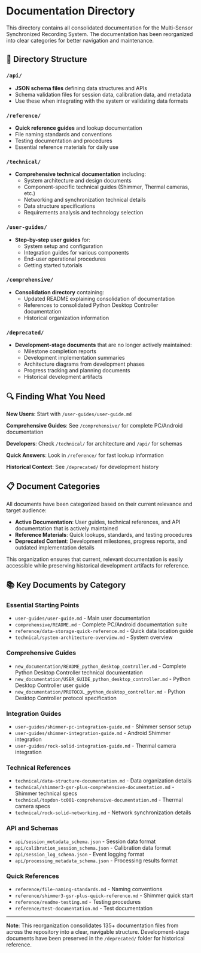 # Documentation Directory

This directory contains all consolidated documentation for the Multi-Sensor Synchronized Recording System. The documentation has been reorganized into clear categories for better navigation and maintenance.

## 📁 Directory Structure

### `/api/`
- **JSON schema files** defining data structures and APIs
- Schema validation files for session data, calibration data, and metadata
- Use these when integrating with the system or validating data formats

### `/reference/`
- **Quick reference guides** and lookup documentation
- File naming standards and conventions
- Testing documentation and procedures
- Essential reference materials for daily use

### `/technical/`
- **Comprehensive technical documentation** including:
  - System architecture and design documents
  - Component-specific technical guides (Shimmer, Thermal cameras, etc.)
  - Networking and synchronization technical details
  - Data structure specifications
  - Requirements analysis and technology selection

### `/user-guides/`
- **Step-by-step user guides** for:
  - System setup and configuration
  - Integration guides for various components
  - End-user operational procedures
  - Getting started tutorials

### `/comprehensive/`
- **Consolidation directory** containing:
  - Updated README explaining consolidation of documentation
  - References to consolidated Python Desktop Controller documentation
  - Historical organization information

### `/deprecated/`
- **Development-stage documents** that are no longer actively maintained:
  - Milestone completion reports
  - Development implementation summaries  
  - Architecture diagrams from development phases
  - Progress tracking and planning documents
  - Historical development artifacts

## 🔍 Finding What You Need

**New Users**: Start with `/user-guides/user-guide.md`

**Comprehensive Guides**: See `/comprehensive/` for complete PC/Android documentation

**Developers**: Check `/technical/` for architecture and `/api/` for schemas

**Quick Answers**: Look in `/reference/` for fast lookup information

**Historical Context**: See `/deprecated/` for development history

## 📋 Document Categories

All documents have been categorized based on their current relevance and target audience:

- **Active Documentation**: User guides, technical references, and API documentation that is actively maintained
- **Reference Materials**: Quick lookups, standards, and testing procedures
- **Deprecated Content**: Development milestones, progress reports, and outdated implementation details

This organization ensures that current, relevant documentation is easily accessible while preserving historical development artifacts for reference.

## 📚 Key Documents by Category

### Essential Starting Points
- `user-guides/user-guide.md` - Main user documentation
- `comprehensive/README.md` - Complete PC/Android documentation suite
- `reference/data-storage-quick-reference.md` - Quick data location guide
- `technical/system-architecture-overview.md` - System overview

### Comprehensive Guides
- `new_documentation/README_python_desktop_controller.md` - Complete Python Desktop Controller technical documentation
- `new_documentation/USER_GUIDE_python_desktop_controller.md` - Python Desktop Controller user guide
- `new_documentation/PROTOCOL_python_desktop_controller.md` - Python Desktop Controller protocol specification

### Integration Guides
- `user-guides/shimmer-pc-integration-guide.md` - Shimmer sensor setup
- `user-guides/shimmer-integration-guide.md` - Android Shimmer integration
- `user-guides/rock-solid-integration-guide.md` - Thermal camera integration

### Technical References
- `technical/data-structure-documentation.md` - Data organization details
- `technical/shimmer3-gsr-plus-comprehensive-documentation.md` - Shimmer technical specs
- `technical/topdon-tc001-comprehensive-documentation.md` - Thermal camera specs
- `technical/rock-solid-networking.md` - Network synchronization details

### API and Schemas
- `api/session_metadata_schema.json` - Session data format
- `api/calibration_session_schema.json` - Calibration data format
- `api/session_log_schema.json` - Event logging format
- `api/processing_metadata_schema.json` - Processing results format

### Quick References
- `reference/file-naming-standards.md` - Naming conventions
- `reference/shimmer3-gsr-plus-quick-reference.md` - Shimmer quick start
- `reference/readme-testing.md` - Testing procedures
- `reference/test-documentation.md` - Test documentation

---

**Note**: This reorganization consolidates 135+ documentation files from across the repository into a clear, navigable structure. Development-stage documents have been preserved in the `/deprecated/` folder for historical reference.